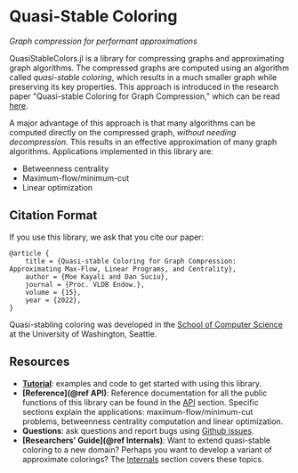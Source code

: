 # Quasi-Stable Coloring
*Graph compression for performant approximations*

QuasiStableColors.jl is a library for compressing graphs and approximating graph
algorithms. The compressed graphs are computed using an algorithm called *quasi-stable
coloring*, which results in a much smaller graph while preserving its key properties.
This approach is introduced in the research paper "Quasi-stable Coloring for Graph
Compression," which can be read [here](https://arxiv.org/abs/2211.11912).

A major advantage of this approach is that many algorithms can be computed directly on
the compressed graph, *without needing decompression*. This results in an effective 
approximation of many graph algorithms. Applications implemented in this library are:
 - Betweenness centrality
 - Maximum-flow/minimum-cut
 - Linear optimization
## Citation Format
If you use this library, we ask that you cite our paper:
```
@article {
    title = {Quasi-stable Coloring for Graph Compression: Approximating Max-Flow, Linear Programs, and Centrality},
    author = {Moe Kayali and Dan Suciu},
    journal = {Proc. VLDB Endow.},
    volume = {15},
    year = {2022},
}
```
Quasi-stabling coloring was developed in the [School of Computer
Science](https://www.cs.washington.edu) at the University of Washington, Seattle.
## Resources
- **[Tutorial](@ref)**: examples and code to get started with using this library.
- **[Reference](@ref API)**: Reference documentation for all the public functions of this library can be found in the [API](@ref) section. Specific sections explain the applications: maximum-flow/minimum-cut problems, betweenness centrality computation and linear optimization.
- **Questions**: ask questions and report bugs using [Github issues](https://github.com/mkyl/QuasiStableColors.jl/issues).
- **[Researchers' Guide](@ref Internals)**: Want to extend quasi-stable coloring to a new domain? Perhaps you want to develop a variant of approximate colorings? The [Internals](@ref) section covers these topics.
